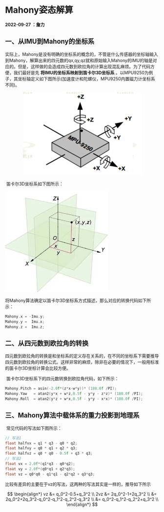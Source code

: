 # **Mahony姿态解算**

**2022-09-27 ：詹力**

## 一、从IMU到Mahony的坐标系

​		实际上，Mahony是没有明确的坐标系的概念的，不管是什么传感器的坐标轴输入到Mahony，解算出来的四元数的qx,qy,qz就和原始输入Mahony的IMU的轴是对应的。但是，这样做的会造成四元数到欧拉角的计算出现混乱麻烦。为了代码方便，我们最好是先 **将IMU的坐标系映射到笛卡尔3D坐标系** 。以MPU9250为例子，其坐标轴定义如下图所示(加速度计和陀螺仪，MPU9250内置磁力计坐标系不同)。

<div align=center><img src="./Image/MPU9250_Cord.png" alt="MPU9250_Cord" style="zoom:50%;" /></div>

​		笛卡尔3D坐标系如下图所示：

<img src="./Image/CartesianCoordinates.png" alt="CartesianCoordinates" style="zoom: 33%;" />

​		将Mahony算法确定以笛卡尔3D坐标系方式描述，那么对应的转换代码如下所示：

```C++
Mahony.x = -Imu.y;
Mahony.y =  Imu.x;
Mahony.z =  Imu.z;
```

## 二、从四元数到欧拉角的转换

​		四元数到欧拉角的转换是和坐标系的定义存在关系的，在不同的坐标系下需要推导四元数到欧拉角的转换公式。这样非常的麻烦，除非在必要的情况下，一般用标准的笛卡尔3D坐标计算会比较方便。

​		笛卡尔3D坐标系下的四元数转换到欧拉角代码，如下所示：

```c++
Mahony.Pitch = asin(-2.0f*(z*x-w*y))* (180.0f /PI);
Mahony.Yaw   = atan2(y*x + w*z,0.5f - y*y - z*z)* (180.0f /PI);
Mahony.Roll  = atan2(y*z + w*x,0.5f - y*y - x*x)* (180.0f /PI);
```

## 三、Mahony算法中载体系的重力投影到地理系

​		常见代码的写法如下图所示：

```C
// 写法1
float halfvx = q1 * q3 - q0 * q2;
float halfvy = q0 * q1 + q2 * q3;
float halfvz = q0 * q0 - 0.5f + q3 * q3;
// 写法2
float vx = 2.0f*(q1*q3 - q0*q2);														 
float vy = 2.0f*(q0*q1 + q2*q3);															 
float vz = q0*q0 - q1*q1 - q2*q2 + q3*q3;
```

​		比较有差异的主要在于vz的写法，这两种的写法其实是一样的，推导如下所示

$$
\begin{align*}
vz &= q_0^2-0.5+q_3^2 \\
  2vz &= 2q_0^2-1+2q_3^2 \\
    &= 2q_0^2+2q_3^2-q_0^2-q_1^2-q_2^2-q_3^2 \\
    &= q_0^2-q_1^2-q_2^2+q_3^2 \\
\end{align*}
$$
​		
